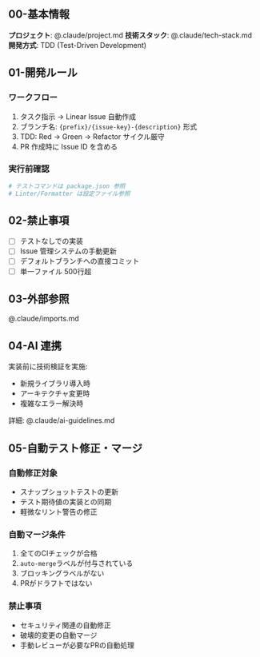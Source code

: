 ## 00-基本情報

**プロジェクト**: @.claude/project.md
**技術スタック**: @.claude/tech-stack.md
**開発方式**: TDD (Test-Driven Development)

## 01-開発ルール

### ワークフロー
1. タスク指示 → Linear Issue 自動作成
2. ブランチ名: `{prefix}/{issue-key}-{description}` 形式
3. TDD: Red → Green → Refactor サイクル厳守
4. PR 作成時に Issue ID を含める

### 実行前確認
```bash
# テストコマンドは package.json 参照
# Linter/Formatter は設定ファイル参照
```

## 02-禁止事項

- [ ] テストなしでの実装
- [ ] Issue 管理システムの手動更新
- [ ] デフォルトブランチへの直接コミット
- [ ] 単一ファイル 500行超

## 03-外部参照

@.claude/imports.md

## 04-AI 連携

実装前に技術検証を実施:
- 新規ライブラリ導入時
- アーキテクチャ変更時
- 複雑なエラー解決時

詳細: @.claude/ai-guidelines.md

## 05-自動テスト修正・マージ

### 自動修正対象
- スナップショットテストの更新
- テスト期待値の実装との同期
- 軽微なリント警告の修正

### 自動マージ条件
1. 全てのCIチェックが合格
2. `auto-merge`ラベルが付与されている
3. ブロッキングラベルがない
4. PRがドラフトではない

### 禁止事項
- セキュリティ関連の自動修正
- 破壊的変更の自動マージ
- 手動レビューが必要なPRの自動処理


